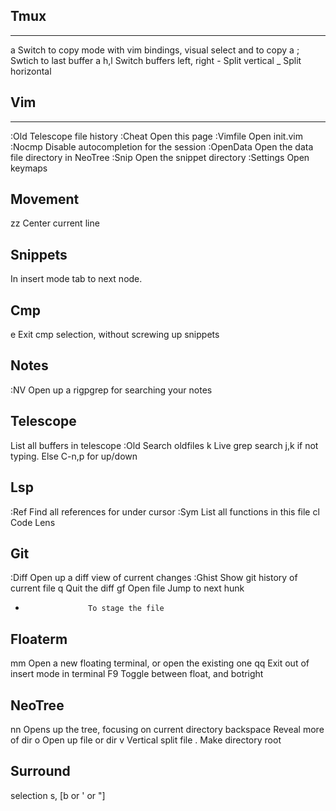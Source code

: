 Tmux
--------------------------------------------------------------------------------------
**************************************************************************************

<C>a <Enter>        Switch to copy mode with vim bindings, visual select and <Enter> to copy
<C>a ;              Swtich to last buffer
<C>a h,l            Switch buffers left, right
<C>-                Split vertical
<C>_                Split horizontal

Vim
--------------------------------------------------------------------------------------
**************************************************************************************

:Old                Telescope file history
:Cheat              Open this page
:Vimfile            Open init.vim
:Nocmp              Disable autocompletion for the session
:OpenData           Open the data file directory in NeoTree
:Snip               Open the snippet directory
:Settings           Open keymaps

Movement
--------------------------------------------------------------------------------------
zz                  Center current line

Snippets
--------------------------------------------------------------------------------------
<Tab>               In insert mode tab to next node.

Cmp
--------------------------------------------------------------------------------------
<Ctr>e              Exit cmp selection, without screwing up snippets

Notes
--------------------------------------------------------------------------------------
:NV                 Open up a rigpgrep for searching your notes

Telescope
--------------------------------------------------------------------------------------
<C-k>               List all buffers in telescope
:Old                Search oldfiles
<Space>k            Live grep search
                    j,k if not typing. Else C-n,p for up/down

Lsp
--------------------------------------------------------------------------------------
:Ref                Find all references for under cursor
:Sym                List all functions in this file
<space>cl           Code Lens

Git
--------------------------------------------------------------------------------------
:Diff               Open up a diff view of current changes
:Ghist              Show git history of current file
<leader>q           Quit the diff
gf                  Open file
<C-h>               Jump to next hunk
-                   To stage the file

Floaterm
--------------------------------------------------------------------------------------
<leader>mm          Open a new floating terminal, or open the existing one
<leader>qq          Exit out of insert mode in terminal
F9                  Toggle between float, and botright

NeoTree
--------------------------------------------------------------------------------------
<leader>nn          Opens up the tree, focusing on current directory
backspace           Reveal more of dir
o                   Open up file or dir
v                   Vertical split file
.                   Make directory root

Surround
--------------------------------------------------------------------------------------
selection s, [b or ' or "]
